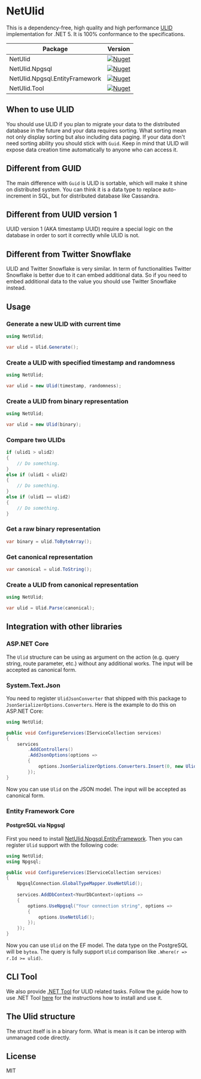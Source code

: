 # NetUlid

This is a dependency-free, high quality and high performance [ULID](https://github.com/ulid/spec) implementation for
.NET 5. It is 100% conformance to the specifications.

| Package                        | Version                                                                                                                                   |
| ------------------------------ | ----------------------------------------------------------------------------------------------------------------------------------------- |
| NetUlid                        | [![Nuget](https://img.shields.io/nuget/v/NetUlid)](https://www.nuget.org/packages/NetUlid/)                                               |
| NetUlid.Npgsql                 | [![Nuget](https://img.shields.io/nuget/v/NetUlid.Npgsql)](https://www.nuget.org/packages/NetUlid.Npgsql/)                                 |
| NetUlid.Npgsql.EntityFramework | [![Nuget](https://img.shields.io/nuget/v/NetUlid.Npgsql.EntityFramework)](https://www.nuget.org/packages/NetUlid.Npgsql.EntityFramework/) |
| NetUlid.Tool                   | [![Nuget](https://img.shields.io/nuget/v/NetUlid.Tool)](https://www.nuget.org/packages/NetUlid.Tool)                                      |

## When to use ULID

You should use ULID if you plan to migrate your data to the distributed database in the future and your data requires
sorting. What sorting mean not only display sorting but also including data paging. If your data don't need sorting
ability you should stick with `Guid`. Keep in mind that ULID will expose data creation time automatically to anyone who
can access it.

## Different from GUID

The main difference with `Guid` is ULID is sortable, which will make it shine on distributed system. You can think it is
a data type to replace auto-increment in SQL, but for distributed database like Cassandra.

## Different from UUID version 1

UUID version 1 (AKA timestamp UUID) require a special logic on the database in order to sort it correctly while ULID is
not.

## Different from Twitter Snowflake

ULID and Twitter Snowflake is very similar. In term of functionalities Twitter Snowflake is better due to it can embed
additional data. So if you need to embed additional data to the value you should use Twitter Snowflake instead.

## Usage

### Generate a new ULID with current time

```csharp
using NetUlid;

var ulid = Ulid.Generate();
```

### Create a ULID with specified timestamp and randomness

```csharp
using NetUlid;

var ulid = new Ulid(timestamp, randomness);
```

### Create a ULID from binary representation

```csharp
using NetUlid;

var ulid = new Ulid(binary);
```

### Compare two ULIDs

```csharp
if (ulid1 > ulid2)
{
    // Do something.
}
else if (ulid1 < ulid2)
{
    // Do something.
}
else if (ulid1 == ulid2)
{
    // Do something.
}
```

### Get a raw binary representation

```csharp
var binary = ulid.ToByteArray();
```

### Get canonical representation

```csharp
var canonical = ulid.ToString();
```

### Create a ULID from canonical representation

```csharp
using NetUlid;

var ulid = Ulid.Parse(canonical);
```

## Integration with other libraries

### ASP.NET Core

The `Ulid` structure can be using as argument on the action (e.g. query string, route parameter, etc.) without any
additional works. The input will be accepted as canonical form.

### System.Text.Json

You need to register `UlidJsonConverter` that shipped with this package to `JsonSerializerOptions.Converters`. Here is
the example to do this on ASP.NET Core:

```csharp
using NetUlid;

public void ConfigureServices(IServiceCollection services)
{
    services
        .AddControllers()
        .AddJsonOptions(options =>
        {
            options.JsonSerializerOptions.Converters.Insert(0, new UlidJsonConverter());
        });
}
```

Now you can use `Ulid` on the JSON model. The input will be accepted as canonical form.

### Entity Framework Core

#### PostgreSQL via Npgsql

First you need to install
[NetUlid.Npgsql.EntityFramework](https://www.nuget.org/packages/NetUlid.Npgsql.EntityFramework/). Then you can
register `Ulid` support with the following code:

```csharp
using NetUlid;
using Npgsql;

public void ConfigureServices(IServiceCollection services)
{
    NpgsqlConnection.GlobalTypeMapper.UseNetUlid();
    
    services.AddDbContext<YourDbContext>(options =>
    {
        options.UseNpgsql("Your connection string", options =>
        {
            options.UseNetUlid();
        });
    });
}
```

Now you can use `Ulid` on the EF model. The data type on the PostgreSQL will be `bytea`. The query is fully
support `Ulid` comparison like `.Where(r => r.Id >= ulid)`.

## CLI Tool

We also provide [.NET Tool](https://www.nuget.org/packages/NetUlid.Tool) for ULID related tasks. Follow the guide how to
use .NET Tool [here](https://docs.microsoft.com/en-us/dotnet/core/tools/global-tools) for the instructions how to
install and use it.

## The Ulid structure

The struct itself is in a binary form. What is mean is it can be interop with unmanaged code directly.

## License

MIT

